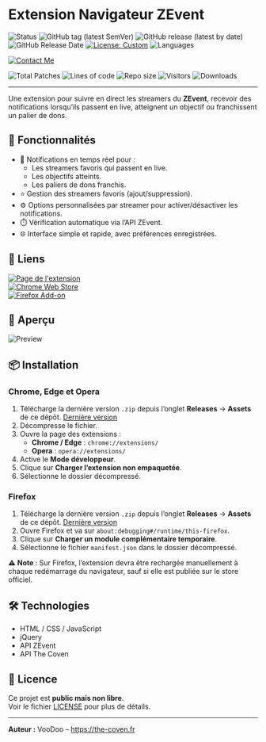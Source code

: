# Extension Navigateur ZEvent
<!-- Status & Version -->
![Status](https://img.shields.io/badge/Status-Up-brightgreen?style=for-the-badge)
![GitHub tag (latest SemVer)](https://img.shields.io/github/v/tag/dearvoodoo/Zevent-Extension?label=Version&style=for-the-badge)
![GitHub release (latest by date)](https://img.shields.io/github/v/release/dearvoodoo/Zevent-Extension?label=Latest%20Release&color=blue&style=for-the-badge)
![GitHub Release Date](https://img.shields.io/github/release-date/dearvoodoo/Zevent-Extension?style=for-the-badge)
[![License: Custom](https://img.shields.io/badge/License-Custom-black?style=for-the-badge&logo=github)](https://github.com/dearvoodoo/Zevent-Extension/blob/main/LICENSE)
![Languages](https://img.shields.io/github/languages/top/dearvoodoo/Zevent-Extension?style=for-the-badge)

<!-- Contact & WakaTime -->
[![Contact Me](https://img.shields.io/badge/Discord-Contact%20Me-5865F2?logo=discord&logoColor=white&style=for-the-badge)]([https://discord.gg/tonlien](https://the-coven.fr/redirect/discord))

<!-- Repo stats -->
![Total Patches](https://img.shields.io/badge/Total%20Patches-14-orange?style=for-the-badge)
![Lines of code](https://img.shields.io/badge/lines%20of%20code-4.9k-blue?style=for-the-badge)
![Repo size](https://img.shields.io/github/repo-size/dearvoodoo/Zevent-Extension?style=for-the-badge)
![Visitors](https://visitor-badge.laobi.icu/badge?page_id=dearvoodoo.Zevent-Extension?style=for-the-badge)
![Downloads](https://img.shields.io/github/downloads/dearvoodoo/Zevent-Extension/total?color=brightgreen&style=for-the-badge)


---


Une extension pour suivre en direct les streamers du **ZEvent**, recevoir des notifications lorsqu’ils passent en live, atteignent un objectif ou franchissent un palier de dons.



## 🚀 Fonctionnalités
- 🔔 Notifications en temps réel pour :
  - Les streamers favoris qui passent en live.
  - Les objectifs atteints.
  - Les paliers de dons franchis.
- ⭐ Gestion des streamers favoris (ajout/suppression).
- ⚙️ Options personnalisées par streamer pour activer/désactiver les notifications.
- ⏱️ Vérification automatique via l’API ZEvent.
- 🌐 Interface simple et rapide, avec préférences enregistrées.

## 🔗 Liens

[![Page de l'extension](https://img.shields.io/badge/Site-Extension_ZEvent-red?logo=internet-explorer&logoColor=white)](https://the-coven.fr/zevent/extension/)  
[![Chrome Web Store](https://img.shields.io/chrome-web-store/v/adkeppkncbhchimiompggjdffikbnhen?label=Chrome&logo=google-chrome&logoColor=white)](https://bit.ly/Chrome-Zevent-Extension)  
[![Firefox Add-on](https://img.shields.io/amo/v/zevent@the-coven.fr?label=Firefox&logo=firefox-browser&logoColor=white)](https://bit.ly/Firefox-Zevent-Extension)


## 📸 Aperçu
![Preview](https://the-coven.fr/wp-content/uploads/2025/08/promo_social_3.png)

## 📦 Installation

### Chrome, Edge et Opera
1. Télécharge la dernière version `.zip` depuis l’onglet **Releases** → **Assets** de ce dépôt. [Dernière version](https://github.com/dearvoodoo/Zevent-Extension/releases/latest)
2. Décompresse le fichier.
3. Ouvre la page des extensions :
   - **Chrome / Edge** : `chrome://extensions/`
   - **Opera** : `opera://extensions/`
4. Active le **Mode développeur**.
5. Clique sur **Charger l’extension non empaquetée**.
6. Sélectionne le dossier décompressé.

### Firefox
1. Télécharge la dernière version `.zip` depuis l’onglet **Releases** → **Assets** de ce dépôt. [Dernière version](https://github.com/dearvoodoo/Zevent-Extension/releases/latest)
2. Ouvre Firefox et va sur `about:debugging#/runtime/this-firefox`.
3. Clique sur **Charger un module complémentaire temporaire**.
4. Sélectionne le fichier `manifest.json` dans le dossier décompressé.

⚠️ **Note** : Sur Firefox, l’extension devra être rechargée manuellement à chaque redémarrage du navigateur, sauf si elle est publiée sur le store officiel.

## 🛠 Technologies
- HTML / CSS / JavaScript
- jQuery
- API ZEvent
- API The Coven

## 📜 Licence
Ce projet est **public mais non libre**.  
Voir le fichier [LICENSE](./LICENSE) pour plus de détails.

---
**Auteur :** VooDoo – <https://the-coven.fr>  
